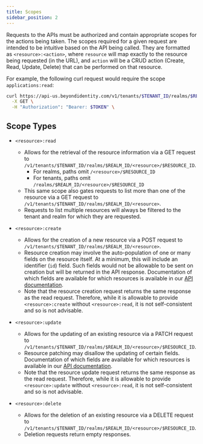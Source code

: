 ```yaml
---
title: Scopes
sidebar_position: 2
---
```


Requests to the APIs must be authorized and contain appropriate scopes for the actions being taken. The scopes required for a given request are intended to be intuitive based on the API being called. They are formatted as `<resource>:<action>`, where `resource` will map exactly to the resource being requested (in the URL), and `action` will be a CRUD action (Create, Read, Update, Delete) that can be performed on that resource.

For example, the following curl request would require the scope `applications:read`:

```bash
curl https://api-us.beyondidentity.com/v1/tenants/$TENANT_ID/realms/$REALM_ID/applications/$APPLICATION_ID \
  -X GET \
  -H "Authorization": "Bearer: $TOKEN" \
```

## Scope Types

- `<resource>:read`
	- Allows for the retrieval of the resource information via a GET request to `/v1/tenants/$TENANT_ID/realms/$REALM_ID/<resource>/$RESOURCE_ID`.
		- For realms, paths omit `/<resource>/$RESOURCE_ID`
		- For tenants, paths omit `/realms/$REALM_ID/<resource>/$RESOURCE_ID`
	- This same scope also gates requests to list more than one of the resource via a GET request to `/v1/tenants/$TENANT_ID/realms/$REALM_ID/<resource>`. 
	- Requests to list multiple resources will always be filtered to the tenant and realm for which they are requested.

- `<resource>:create`
	- Allows for the creation of a new resource via a POST request to `/v1/tenants/$TENANT_ID/realms/$REALM_ID/<resource>`.
	- Resource creation may involve the auto-population of one or many fields on the resource itself. At a minimum, this will include an identifier (`id`) field. Such fields would not be allowable to be sent on creation but will be returned in the API response. Documentation of which fields are available for which resources is available in our [API documentation](https://developer-docs-git-v1-beyondidentity.vercel.app/api/v1).
	- Note that the resource creation request returns the same response as the read request. Therefore, while it is allowable to provide `<resource>:create` without `<resource>:read`, it is not self-consistent and so is not advisable.

- `<resource>:update`
	- Allows for the updating of an existing resource via a PATCH request to `/v1/tenants/$TENANT_ID/realms/$REALM_ID/<resource>/$RESOURCE_ID`.
	- Resource patching may disallow the updating of certain fields. Documentation of which fields are available for which resources is available in our [API documentation](https://developer-docs-git-v1-beyondidentity.vercel.app/api/v1).
	- Note that the resource update request returns the same response as the read request. Therefore, while it is allowable to provide `<resource>:update` without `<resource>:read`, it is not self-consistent and so is not advisable.

- `<resource>:delete`
	- Allows for the deletion of an existing resource via a DELETE request to `/v1/tenants/$TENANT_ID/realms/$REALM_ID/<resource>/$RESOURCE_ID`.
	- Deletion requests return empty responses.
